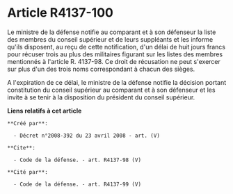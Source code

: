 # Article R4137-100

Le ministre de la défense notifie au comparant et à son défenseur la liste des membres du conseil supérieur et de leurs
suppléants et les informe qu'ils disposent, au reçu de cette notification, d'un délai de huit jours francs pour récuser trois
au plus des militaires figurant sur les listes des membres mentionnés à l'article R. 4137-98. Ce droit de récusation ne peut
s'exercer sur plus d'un des trois noms correspondant à chacun des sièges.

A l'expiration de ce délai, le ministre de la défense notifie la décision portant constitution du conseil supérieur au
comparant et à son défenseur et les invite à se tenir à la disposition du président du conseil supérieur.

**Liens relatifs à cet article**

	**Créé par**:

	  - Décret n°2008-392 du 23 avril 2008 - art. (V)

	**Cite**:

	  - Code de la défense. - art. R4137-98 (V)

	**Cité par**:

	  - Code de la défense. - art. R4137-99 (V)
